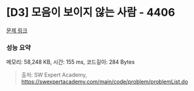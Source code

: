 # [D3] 모음이 보이지 않는 사람 - 4406 

[문제 링크](https://swexpertacademy.com/main/code/problem/problemDetail.do?contestProbId=AWNcD_66pUEDFAV8) 

### 성능 요약

메모리: 58,248 KB, 시간: 155 ms, 코드길이: 284 Bytes



> 출처: SW Expert Academy, https://swexpertacademy.com/main/code/problem/problemList.do